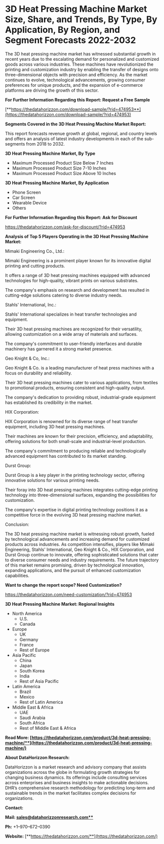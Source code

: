 ﻿# **3D Heat Pressing Machine Market Size, Share, and Trends, By Type, By Application, By Region, and Segment Forecasts 2022-2032**

The 3D heat pressing machine market has witnessed substantial growth in recent years due to the escalating demand for personalized and customized goods across various industries. These machines have revolutionized the printing and customization industry by enabling the transfer of designs onto three-dimensional objects with precision and efficiency. As the market continues to evolve, technological advancements, growing consumer preferences for unique products, and the expansion of e-commerce platforms are driving the growth of this sector.

**For Further Information Regarding this Report: Request a Free Sample**

[**https://thedatahorizzon.com/download-sample/?rid=474953**](https://thedatahorizzon.com/download-sample/?rid=474953)

**Segments Covered in the 3D Heat Pressing Machine Market Report:**

This report forecasts revenue growth at global, regional, and country levels and offers an analysis of latest industry developments in each of the sub-segments from 2018 to 2032.

**3D Heat Pressing Machine Market, By Type**

- Maximum Processed Product Size Below 7 Inches
- Maximum Processed Product Size 7-10 Inches
- Maximum Processed Product Size Above 10 Inches

**3D Heat Pressing Machine Market, By Application**

- Phone Screen
- Car Screen
- Wearable Device
- Others

**For Further Information Regarding this Report: Ask for Discount**

<https://thedatahorizzon.com/ask-for-discount/?rid=474953>

**Analysis of Top 5 Players Operating in the 3D Heat Pressing Machine Market:**

Mimaki Engineering Co., Ltd.:

Mimaki Engineering is a prominent player known for its innovative digital printing and cutting products.

It offers a range of 3D heat pressing machines equipped with advanced technologies for high-quality, vibrant prints on various substrates.

The company's emphasis on research and development has resulted in cutting-edge solutions catering to diverse industry needs.

Stahls' International, Inc.:

Stahls' International specializes in heat transfer technologies and equipment.

Their 3D heat pressing machines are recognized for their versatility, allowing customization on a wide array of materials and surfaces.

The company's commitment to user-friendly interfaces and durable machinery has garnered it a strong market presence.

Geo Knight & Co, Inc.:

Geo Knight & Co. is a leading manufacturer of heat press machines with a focus on durability and reliability.

Their 3D heat pressing machines cater to various applications, from textiles to promotional products, ensuring consistent and high-quality output.

The company's dedication to providing robust, industrial-grade equipment has established its credibility in the market.

HIX Corporation:

HIX Corporation is renowned for its diverse range of heat transfer equipment, including 3D heat pressing machines.

Their machines are known for their precision, efficiency, and adaptability, offering solutions for both small-scale and industrial-level production.

The company's commitment to producing reliable and technologically advanced equipment has contributed to its market standing.

Durst Group:

Durst Group is a key player in the printing technology sector, offering innovative solutions for various printing needs.

Their foray into 3D heat pressing machines integrates cutting-edge printing technology into three-dimensional surfaces, expanding the possibilities for customization.

The company's expertise in digital printing technology positions it as a competitive force in the evolving 3D heat pressing machine market.

Conclusion:

The 3D heat pressing machine market is witnessing robust growth, fueled by technological advancements and increasing demand for customized products across industries. As competition intensifies, players like Mimaki Engineering, Stahls' International, Geo Knight & Co., HIX Corporation, and Durst Group continue to innovate, offering sophisticated solutions that cater to diverse consumer needs and industry requirements. The future trajectory of this market remains promising, driven by technological innovation, expanding applications, and the pursuit of enhanced customization capabilities.

**Want to change the report scope? Need Customization?**

<https://thedatahorizzon.com/need-customization/?rid=474953>

**3D Heat Pressing Machine Market: Regional Insights**

- North America
  - U.S.
  - Canada
- Europe
  - UK
  - Germany
  - France
  - Rest of Europe
- Asia Pacific
  - China
  - Japan
  - South Korea
  - India
  - Rest of Asia Pacific
- Latin America
  - Brazil
  - Mexico
  - Rest of Latin America
- Middle East & Africa
  - UAE
  - Saudi Arabia
  - South Africa
  - Rest of Middle East & Africa

**Read More: [https://thedatahorizzon.com/product/3d-heat-pressing-machine/**](https://thedatahorizzon.com/product/3d-heat-pressing-machine/)**

**About DataHorizzon Research:**

DataHorizzon is a market research and advisory company that assists organizations across the globe in formulating growth strategies for changing business dynamics. Its offerings include consulting services across enterprises and business insights to make actionable decisions. DHR’s comprehensive research methodology for predicting long-term and sustainable trends in the market facilitates complex decisions for organizations.

**Contact:**

**Mail: [sales@datahorizzonresearch.com**](mailto:sales@datahorizzonresearch.com)**

**Ph:** +1–970–672–0390

**Website:** [**https://thedatahorizzon.com/**](https://thedatahorizzon.com/)

